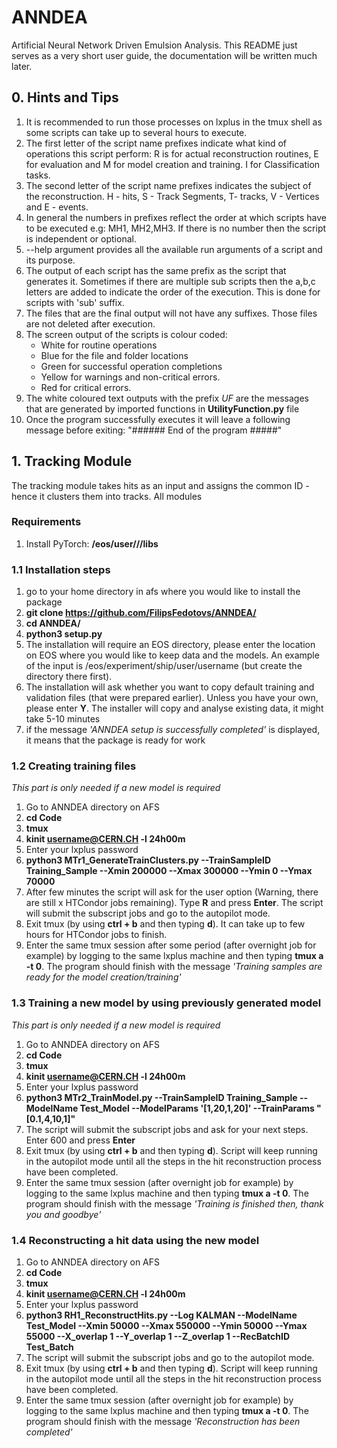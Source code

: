 # ANNDEA
Artificial Neural Network Driven Emulsion Analysis.
This README just serves as a very short user guide, the documentation will be written much later.

## 0. Hints and Tips
1) It is recommended to run those processes on lxplus in the tmux shell as some scripts can take up to several hours to execute.
2) The first letter of the script name prefixes indicate what kind of operations this script perform: R is for actual reconstruction routines, E for evaluation and M for model creation and training. I for Classification tasks.
3) The second letter of the script name prefixes indicates the subject of the reconstruction. H - hits, S - Track Segments, T- tracks, V - Vertices and E - events.
4) In general the numbers in prefixes reflect the order at which scripts have to be executed e.g: MH1, MH2,MH3. If there is no number then the script is independent or optional.
4) --help argument provides all the available run arguments of a script and its purpose.
5) The output of each script has the same prefix as the script that generates it. Sometimes if there are multiple sub scripts then the a,b,c letters are added to indicate the order of the execution. This is done for scripts with 'sub' suffix.
6) The files that are the final output will not have any suffixes.
   Those files are not deleted after execution. 
7) The screen output of the scripts is colour coded: 
   - White for routine operations
   - Blue for the file and folder locations
   - Green for successful operation completions
   - Yellow for warnings and non-critical errors.
   - Red for critical errors.
8) The white coloured text outputs with the prefix *UF* are the messages that are generated by imported functions in **UtilityFunction.py** file
9) Once the program successfully executes it will leave a following message before exiting: 
   "###### End of the program #####"

## 1. Tracking Module
The tracking module takes hits as an input and assigns the common ID - hence it clusters them into tracks.
All modules 
### Requirements
1) Install PyTorch: **/eos/user/<your username first letter>/<your username>/libs**
### 1.1 Installation steps
1) go to your home directory in afs where you would like to install the package
2) **git clone https://github.com/FilipsFedotovs/ANNDEA/**
3) **cd ANNDEA/**
4) **python3 setup.py**
5) The installation will require an EOS directory, please enter the location on EOS where you would like to keep data and the models. An example of the input is /eos/experiment/ship/user/username (but create the directory there first).
6) The installation will ask whether you want to copy default training and validation files (that were prepared earlier). Unless you have your own, please enter **Y**.     The installer will copy and analyse existing data, it might take 5-10 minutes
7) if the message *'ANNDEA setup is successfully completed'* is displayed, it means that the package is ready for work

### 1.2 Creating training files 
*This part is only needed if a new model is required*
1) Go to ANNDEA directory on AFS
2) **cd Code**
3) **tmux**
4) **kinit username@CERN.CH -l 24h00m**
5) Enter your lxplus password
6) **python3 MTr1_GenerateTrainClusters.py --TrainSampleID Training_Sample --Xmin 200000 --Xmax 300000 --Ymin 0 --Ymax 70000**
7) After few minutes the script will ask for the user option (Warning, there are still x HTCondor jobs remaining). Type **R** and press **Enter**. The script will submit the subscript jobs and go to the autopilot mode.
8) Exit tmux (by using **ctrl + b** and then typing  **d**). It can take up to few hours for HTCondor jobs to finish.
9) Enter the same tmux session after some period (after overnight job for example) by logging to the same lxplus machine and then typing  **tmux a -t 0**. The program should finish with the message *'Training samples are ready for the model creation/training'*

### 1.3 Training a new model by using previously generated model
*This part is only needed if a new model is required*
1) Go to ANNDEA directory on AFS
2) **cd Code**
3) **tmux**
4) **kinit username@CERN.CH -l 24h00m**
5) Enter your lxplus password
6) **python3 MTr2_TrainModel.py --TrainSampleID Training_Sample --ModelName Test_Model --ModelParams '[1,20,1,20]' --TrainParams "[0.1,4,10,1]"**
7) The script will submit the subscript jobs and ask for your next steps. Enter 600 and press **Enter**
8) Exit tmux (by using **ctrl + b** and then typing  **d**). Script will keep running in the autopilot mode until all the steps in the hit reconstruction process have been completed.
9) Enter the same tmux session (after overnight job for example) by logging to the same lxplus machine and then typing  **tmux a -t 0**. The program should finish with the message *'Training is finished then, thank you and goodbye'*

### 1.4 Reconstructing a hit data using the new model 
1) Go to ANNDEA directory on AFS
2) **cd Code**
3) **tmux**
4) **kinit username@CERN.CH -l 24h00m**
5) Enter your lxplus password
6) **python3 RH1_ReconstructHits.py --Log KALMAN --ModelName Test_Model --Xmin 50000 --Xmax 550000 --Ymin 50000 --Ymax 55000 --X_overlap 1 --Y_overlap 1 --Z_overlap 1 --RecBatchID Test_Batch**
7) The script will submit the subscript jobs and go to the autopilot mode.
8) Exit tmux (by using **ctrl + b** and then typing  **d**). Script will keep running in the autopilot mode until all the steps in the hit reconstruction process have been completed.
9) Enter the same tmux session (after overnight job for example) by logging to the same lxplus machine and then typing  **tmux a -t 0**. The program should finish with the message *'Reconstruction has been completed'*


